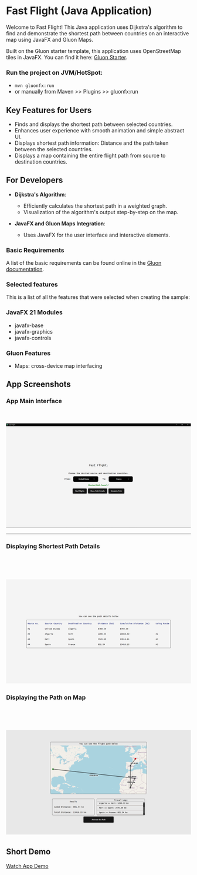 # Fast Flight (Java Application)
Welcome to Fast Flight! This Java application uses Dijkstra's algorithm to find and demonstrate the shortest path between countries on an interactive map using JavaFX and Gluon Maps.

Built on the Gluon starter template, this application uses OpenStreetMap tiles in JavaFX. You can find it here: [Gluon Starter](https://start.gluon.io).


### Run the project on JVM/HotSpot:

- `mvn gluonfx:run`
- or manually from Maven >> Plugins >> gluonfx:run


## Key Features for Users
- Finds and displays the shortest path between selected countries.
- Enhances user experience with smooth animation and simple abstract UI.
- Displays shortest path information: Distance and the path taken between the selected countries.
- Displays a map containing the entire flight path from source to destination countries.

## For Developers

- **Dijkstra's Algorithm**:
    - Efficiently calculates the shortest path in a weighted graph.
    - Visualization of the algorithm's output step-by-step on the map.

- **JavaFX and Gluon Maps Integration**:
    - Uses JavaFX for the user interface and interactive elements.

### Basic Requirements

A list of the basic requirements can be found online in the [Gluon documentation](https://docs.gluonhq.com/#_requirements).

### Selected features

This is a list of all the features that were selected when creating the sample:

### JavaFX 21 Modules

- javafx-base
- javafx-graphics
- javafx-controls

### Gluon Features

- Maps: cross-device map interfacing


## App Screenshots
### App Main Interface
<br/><br/>
![img.png](src/main/resources/main.png)

---
### Displaying Shortest Path Details
<br/><br/>
![details.png](src/main/resources/details.png)
---
### Displaying the Path on Map
<br/><br/>
![map.png](src/main/resources/map.png)
---

## Short Demo
[Watch App Demo](https://drive.google.com/file/d/1Bg0sKfuE2SakBALPK9kYe7LuN59HbyFi/view?usp=sharing)
<br/><br/>

